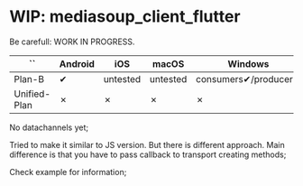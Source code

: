 # WIP: mediasoup_client_flutter

Be carefull: WORK IN PROGRESS.


`` | Android | iOS | macOS | Windows | Linux | Web
--- | --- | --- | --- | --- | --- | ---
Plan-B | ✔ | untested | untested | consumers✔/producer✗ | untested | ✗
Unified-Plan | ✗ | ✗ | ✗ | ✗ | ✗ | ✗

No datachannels yet;

Tried to make it similar to JS version. But there is different approach.
Main difference is that you have to pass callback to transport creating methods;

Check example for information;
